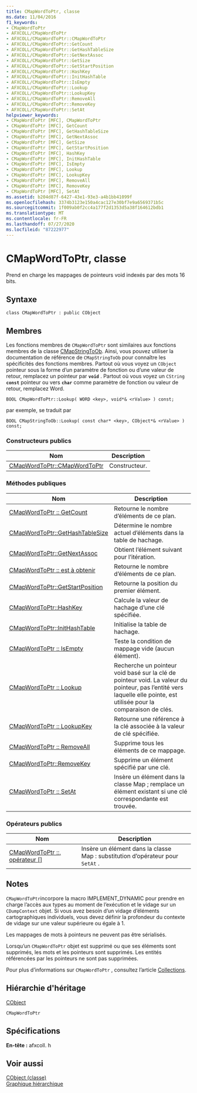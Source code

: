 ```yaml
---
title: CMapWordToPtr, classe
ms.date: 11/04/2016
f1_keywords:
- CMapWordToPtr
- AFXCOLL/CMapWordToPtr
- AFXCOLL/CMapWordToPtr::CMapWordToPtr
- AFXCOLL/CMapWordToPtr::GetCount
- AFXCOLL/CMapWordToPtr::GetHashTableSize
- AFXCOLL/CMapWordToPtr::GetNextAssoc
- AFXCOLL/CMapWordToPtr::GetSize
- AFXCOLL/CMapWordToPtr::GetStartPosition
- AFXCOLL/CMapWordToPtr::HashKey
- AFXCOLL/CMapWordToPtr::InitHashTable
- AFXCOLL/CMapWordToPtr::IsEmpty
- AFXCOLL/CMapWordToPtr::Lookup
- AFXCOLL/CMapWordToPtr::LookupKey
- AFXCOLL/CMapWordToPtr::RemoveAll
- AFXCOLL/CMapWordToPtr::RemoveKey
- AFXCOLL/CMapWordToPtr::SetAt
helpviewer_keywords:
- CMapWordToPtr [MFC], CMapWordToPtr
- CMapWordToPtr [MFC], GetCount
- CMapWordToPtr [MFC], GetHashTableSize
- CMapWordToPtr [MFC], GetNextAssoc
- CMapWordToPtr [MFC], GetSize
- CMapWordToPtr [MFC], GetStartPosition
- CMapWordToPtr [MFC], HashKey
- CMapWordToPtr [MFC], InitHashTable
- CMapWordToPtr [MFC], IsEmpty
- CMapWordToPtr [MFC], Lookup
- CMapWordToPtr [MFC], LookupKey
- CMapWordToPtr [MFC], RemoveAll
- CMapWordToPtr [MFC], RemoveKey
- CMapWordToPtr [MFC], SetAt
ms.assetid: b204d87f-6427-43e1-93e3-a4b1bb41099f
ms.openlocfilehash: 3374b3123e150a4cac127e30bf7e9a6569371b5c
ms.sourcegitcommit: 1f009ab0f2cc4a177f2d1353d5a38f164612bdb1
ms.translationtype: MT
ms.contentlocale: fr-FR
ms.lasthandoff: 07/27/2020
ms.locfileid: "87222977"
---
```

# <a name="cmapwordtoptr-class"></a>CMapWordToPtr, classe

Prend en charge les mappages de pointeurs void indexés par des mots 16 bits.

## <a name="syntax"></a>Syntaxe

```
class CMapWordToPtr : public CObject
```

## <a name="members"></a>Membres

Les fonctions membres de `CMapWordToPtr` sont similaires aux fonctions membres de la classe [CMapStringToOb](../../mfc/reference/cmapstringtoob-class.md). Ainsi, vous pouvez utiliser la documentation de référence de `CMapStringToOb` pour connaître les spécificités des fonctions membres. Partout où vous voyez un `CObject` pointeur sous la forme d’un paramètre de fonction ou d’une valeur de retour, remplacez un pointeur par **`void`** . Partout où vous voyez un `CString` **`const`** pointeur ou vers **`char`** comme paramètre de fonction ou valeur de retour, remplacez Word.

`BOOL CMapWordToPtr::Lookup( WORD <key>, void*& <rValue> ) const;`

par exemple, se traduit par

`BOOL CMapStringToOb::Lookup( const char* <key>, CObject*& <rValue> ) const;`

### <a name="public-constructors"></a>Constructeurs publics

|Nom|Description|
|----------|-----------------|
|[CMapWordToPtr::CMapWordToPtr](../../mfc/reference/cmapstringtoob-class.md#cmapstringtoob)|Constructeur.|

### <a name="public-methods"></a>M&#233;thodes publiques

|Nom|Description|
|----------|-----------------|
|[CMapWordToPtr :: GetCount](../../mfc/reference/cmapstringtoob-class.md#getcount)|Retourne le nombre d’éléments de ce plan.|
|[CMapWordToPtr::GetHashTableSize](../../mfc/reference/cmapstringtoob-class.md#gethashtablesize)|Détermine le nombre actuel d’éléments dans la table de hachage.|
|[CMapWordToPtr::GetNextAssoc](../../mfc/reference/cmapstringtoob-class.md#getnextassoc)|Obtient l’élément suivant pour l’itération.|
|[CMapWordToPtr :: est à obtenir](../../mfc/reference/cmapstringtoob-class.md#getsize)|Retourne le nombre d’éléments de ce plan.|
|[CMapWordToPtr::GetStartPosition](../../mfc/reference/cmapstringtoob-class.md#getstartposition)|Retourne la position du premier élément.|
|[CMapWordToPtr::HashKey](../../mfc/reference/cmapstringtoob-class.md#hashkey)|Calcule la valeur de hachage d’une clé spécifiée.|
|[CMapWordToPtr::InitHashTable](../../mfc/reference/cmapstringtoob-class.md#inithashtable)|Initialise la table de hachage.|
|[CMapWordToPtr :: IsEmpty](../../mfc/reference/cmapstringtoob-class.md#isempty)|Teste la condition de mappage vide (aucun élément).|
|[CMapWordToPtr :: Lookup](../../mfc/reference/cmapstringtoob-class.md#lookup)|Recherche un pointeur void basé sur la clé de pointeur void. La valeur du pointeur, pas l’entité vers laquelle elle pointe, est utilisée pour la comparaison de clés.|
|[CMapWordToPtr :: LookupKey](../../mfc/reference/cmapstringtoob-class.md#lookupkey)|Retourne une référence à la clé associée à la valeur de clé spécifiée.|
|[CMapWordToPtr :: RemoveAll](../../mfc/reference/cmapstringtoob-class.md#removeall)|Supprime tous les éléments de ce mappage.|
|[CMapWordToPtr::RemoveKey](../../mfc/reference/cmapstringtoob-class.md#removekey)|Supprime un élément spécifié par une clé.|
|[CMapWordToPtr :: SetAt](../../mfc/reference/cmapstringtoob-class.md#setat)|Insère un élément dans la classe Map ; remplace un élément existant si une clé correspondante est trouvée.|

### <a name="public-operators"></a>Op&#233;rateurs publics

|Nom|Description|
|----------|-----------------|
|[CMapWordToPtr ::, opérateur \[\]](../../mfc/reference/cmapstringtoob-class.md#operator_at)|Insère un élément dans la classe Map : substitution d’opérateur pour `SetAt` .|

## <a name="remarks"></a>Notes

`CMapWordToPtr`incorpore la macro IMPLEMENT_DYNAMIC pour prendre en charge l’accès aux types au moment de l’exécution et le vidage sur un `CDumpContext` objet. Si vous avez besoin d’un vidage d’éléments cartographiques individuels, vous devez définir la profondeur du contexte de vidage sur une valeur supérieure ou égale à 1.

Les mappages de mots à pointeurs ne peuvent pas être sérialisés.

Lorsqu’un `CMapWordToPtr` objet est supprimé ou que ses éléments sont supprimés, les mots et les pointeurs sont supprimés. Les entités référencées par les pointeurs ne sont pas supprimées.

Pour plus d’informations sur `CMapWordToPtr` , consultez l’article [Collections](../../mfc/collections.md).

## <a name="inheritance-hierarchy"></a>Hiérarchie d'héritage

[CObject](../../mfc/reference/cobject-class.md)

`CMapWordToPtr`

## <a name="requirements"></a>Spécifications

**En-tête :** afxcoll. h

## <a name="see-also"></a>Voir aussi

[CObject (classe)](../../mfc/reference/cobject-class.md)<br/>
[Graphique hiérarchique](../../mfc/hierarchy-chart.md)
